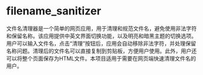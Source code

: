 # filename_sanitizer
文件名清理器是一个简单的网页应用，用于清理和规范文件名，避免使用非法字符和保留名称。该应用提供中英文界面切换功能，以及明亮和暗黑主题的切换选项。用户可以输入文件名，点击“清理”按钮后，应用会自动移除非法字符，并处理保留名称问题。清理后的文件名可以直接复制到剪贴板，方便用户使用。此外，用户还可以将整个页面保存为HTML文件。本项目适用于需要在网页端快速清理文件名的用户。

